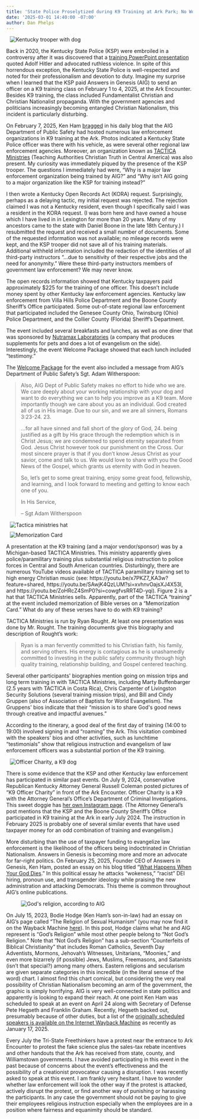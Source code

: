 ```yaml
---
title: 'State Police Proselytized during K9 Training at Ark Park; No Word on How Dogs Reacted'
date: '2025-03-01 14:40:00 -07:00'
author: Dan Phelps
---
```


<figure class="on-the-left-side" style="margin-top: 10px; margin-right: 40px; margin-bottom: 10px; margin-left: 10px;">
<img src="/uploads/2025/Phelps_KSP_Ark_Fig_1.jpg" alt="Kentucky trooper with dog"/>
<figcaption><a href=""></a>
</figcaption>
</figure> 

<p>Back in 2020, the Kentucky State Police (KSP) were embroiled in a controversy after it was discovered that a <a href="https://manualredeye.com/90096/news/local/police-training-hitler-presentation/">training PowerPoint presentation</a> quoted Adolf Hitler and advocated ruthless violence.  In spite of this horrendous exception, the Kentucky State Police is well-respected and noted for their professionalism and devotion to duty. Imagine my surprise when I learned that the KSP paid Answers in Genesis (AIG) to send an officer on a K9 training class on February 1 to 4, 2025, at the Ark Encounter. Besides K9 training, the class included Fundamentalist Christian and Christian Nationalist propaganda. With the government agencies and politicians increasingly becoming entangled Christian Nationalism, this incident is particularly disturbing. </p>

<p>On February 7, 2025, Ken Ham <a href="https://answersingenesis.org/blogs/ken-ham/2025/02/07/aig-impacts-law-enforcement-k-9-conference/">bragged</a> in his daily blog that the AIG Department of Public Safety had hosted numerous law enforcement organizations in K9 training at the Ark. Photos indicated a Kentucky State Police officer was there with his vehicle, as were several other regional law enforcement agencies. Moreover, an organization known as <a href="https://tacticaministries.org/">TACTICA Ministries</a> (Teaching Authorities Christian Truth in Central America) was also present. My curiosity was immediately piqued by the presence of the KSP trooper. The questions I immediately had were, “Why is a major law enforcement organization being trained by AIG?” and “Why isn’t AIG going to a major organization like the KSP for training instead?” </p>

<!--more-->

<p>I then wrote a Kentucky Open Records Act (KORA) request. Surprisingly, perhaps as a delaying tactic, my initial request was rejected. The rejection claimed I was not a Kentucky resident, even though I specifically said I was a resident in the KORA request. (I was born here and have owned a house which I have lived in in Lexington for more than 20 years. Many of my ancestors came to the state with Daniel Boone in the late 18th Century.) I resubmitted the request and received a small number of documents. Some of the requested information was not available; no mileage records were kept, and the KSP trooper did not save all of his training materials. Additional withheld information included the redaction of the identities of all third-party instructors “…due to sensitivity of their respective jobs and the need for anonymity.” Were these third-party instructors members of government law enforcement? We may never know. </p>

<p>The open records information showed that Kentucky taxpayers paid approximately $225 for the training of one officer. This doesn’t include money spent by other Kentucky law enforcement agencies. Kentucky law enforcement from Villa Hills Police Department and the Boone County Sheriff’s Office participated. Some out-of-state regional law enforcement that participated included the Genesee County Ohio, Twinsburg (Ohio) Police Department, and the Collier County (Florida) Sheriff’s Department. </p>

<p>The event included several breakfasts and lunches, as well as one diner that was sponsored by <a href="https://www.nutramaxlabs.com/our-passion"> Nutramax Laboratories</a> (a company that produces supplements for pets and does a lot of evangelism on the side). Interestingly, the event Welcome Package showed that each lunch included “testimony.” </p>

<p>The <a href="/uploads/2025/Phelps_KSP_Ark_Attachment.pdf">Welcome Package</a> for the event also included a message from AIG’s Department of Public Safety’s Sgt. Adam Witherspoon: </p>

<blockquote><p>Also, AIG Dept of Public Safety makes no effort to hide who we are. We care deeply about your working relationship with your dog and want to do everything we can to help you improve as a K9 team. More importantly though we care about you as an individual. God created all of us in His image. Due to our sin, and we are all sinners, Romans 3:23-24. 23. </p>

<p>...for all have sinned and fall short of the glory of God, 24. being justified as a gift by His grace through the redemption which is in Christ Jesus; we are condemned to spend eternity
separated from God. Jesus Christ however took our punishment on the Cross. Our most sincere prayer is that if you don’t know Jesus Christ as your savior, come and talk to us. We
would love to share with you the Good News of the Gospel, which grants us eternity with God in heaven. </p>

<p>So, let’s get to some great training, enjoy some great food, fellowship, and learning, and I look forward to meeting and getting to know each one of you. </p>

<p>In His Service,</p>

<p>&ndash; Sgt Adam Witherspoon </p> </blockquote>

<figure class="on-the-left-side" style="margin-top: 10px; margin-right: 40px; margin-bottom: 10px; margin-left: 10px;">
<img src="/uploads/2025/Phelps_KSP_Ark_Fig_2.jpg" alt="Tactica ministries hat"/>
<figcaption><a href=""></a>
</figcaption>
</figure>

<figure class="on-the-left-side" style="margin-top: 10px; margin-right: 40px; margin-bottom: 10px; margin-left: 10px;">
<img src="/uploads/2025/Phelps_KSP_Ark_Fig_3.jpg" alt="Memorization Card"/>
<figcaption><a href=""></a>
</figcaption>
</figure>
<p> A presentation at the K9 training (and a major vendor/sponsor) was by a Michigan-based TACTICA Ministries. This ministry apparently gives police/paramilitary training plus substantial religious instruction to police forces in Central and South American countries. Disturbingly, there are numerous YouTube videos available of TACTICA paramilitary training set to high energy Christian music (see: https://youtu.be/x7PKZ7_KA3w?feature=shared, https://youtu.be/SAwjK4QzLUM?si=xvhnvOajsXJ4X53I, and https://youtu.be/ZoHRcZ4SmP0?si=cowgfvsRRT4D-yqi). Figure 2 is a hat that TACTICA Ministries sells. Apparently, part of the TACTICA “training” at the event included memorization of Bible verses on a “Memorization Card.” What do any of these verses have to do with K9 training? </p>

<p>TACTICA Ministries is run by Ryan Rought. At least one presentation was done by Mr. Rought. The training documents give this biography and description of Rought’s work: </p>

<blockquote><p>Ryan is a man fervently committed to his Christian faith, his family, and serving others. His energy is contagious as he is unashamedly committed to investing in the public safety community through high quality training, relationship building, and Gospel centered teaching. </p> </blockquote> 

<p>Several other participants' biographies mention going on mission trips and long term training in with TACTICA Ministries, including Marty Buffenbarger (2.5 years with TACTICA in Costa Rica), Chris Carpenter of Livingston Security Solutions (several training mission trips), and Bill and Cindy Gruppen (also of Association of Baptists for World Evangelism). The Gruppens' bios indicate that their “mission is to share God's good news through creative and impactful avenues.” </p>

<p>According to the itinerary, a good deal of the first day of training (14:00 to 19:00) involved signing in and “roaming” the Ark. This visitation combined with the speakers' bios and other activities, such as lunchtime “testimonials” show that religious instruction and evangelism of law enforcement officers was a substantial portion of the K9 training. </p>

<figure class="on-the-left-side" style="margin-top: 10px; margin-right: 40px; margin-bottom: 10px; margin-left: 10px;">
<img src="/uploads/2025/Phelps_KSP_Ark_Fig_4.jpg" alt=" Officer Charity, a K9 dog"/>
<figcaption><a href=""></a>
</figcaption>
</figure>
<p>There is some evidence that the KSP and other Kentucky law enforcement has participated in similar past events. On July 9, 2024, conservative Republican Kentucky Attorney General Russell Coleman posted pictures of “K9 Officer Charity” in front of the Ark Encounter. Officer Charity is a K9 with the Attorney General’s Office’s Department of Criminal Investigations. This sweet doggie has <a href="https://www.instagram.com/officercharity_k9/"> her own Instagram page</a>. (The Attorney General’s post mentions that the KSP and the Boone County Sheriff’s Office participated in K9 training at the Ark in early July 2024. The instruction in February 2025 is probably one of several similar events that have used taxpayer money for an odd combination of training and evangelism.) </p>

<p>More disturbing than the use of taxpayer funding to evangelize law enforcement is the likelihood of the officers being indoctrinated in Christian Nationalism. Answers in Genesis is becoming more and more an advocate for far-right politics. On February 25, 2025, Founder CEO of Answers in Genesis, Ken Ham, posted an essay on his blog titled “<a href="https://answersingenesis.org/blogs/ken-ham/2025/02/25/what-happens-when-your-god-dies/">What Happens When Your God Dies</a>.” In this political essay he attacks “wokeness,” “racist” DEI hiring, pronoun use, and transgender ideology while praising the new administration and attacking Democrats. This theme is common throughout AIG’s online publications. </p>

<figure>
<img src="/uploads/2025/Phelps_KSP_Ark_Fig_5.jpg" alt="God's religion, according to AIG"/>
<figcaption><a href=""></a>
</figcaption>
</figure>
<p>On July 15, 2023, Bodie Hodge (Ken Ham’s son-in-law) had an essay on AIG’s page called “The Religion of Sexual Humanism” (you may now find it on the Wayback Machine <a href="https://web.archive.org/web/20250114135356/https://answersingenesis.org/culture/religion-sexual-humanism/">here</a>). In this post, Hodge claims what he and AIG represent is “God’s Religion” while most other people belong to “Not God’s Religion.” Note that “Not God’s Religion” has a sub-section “Counterfeits of Biblical Christianity” that includes Roman Catholics, Seventh Day Adventists, Mormons, Jehovah’s Witnesses, Unitarians, “Moonies,” and even more bizarrely (if possible) Jews, Muslims, Freemasons, and Satanists (isn’t that special?) among many others. Eastern religions and secularism are given separate categories in this incredible (in the literal sense of the word) chart. I almost find this chart comical, but considering the very real possibility of Christian Nationalism becoming an arm of the government, the graphic is simply horrifying. AIG is very well-connected in state politics and apparently is looking to expand their reach. At one point Ken Ham was scheduled to speak at an event on April 24 along with Secretary of Defense Pete Hegseth and Franklin Graham. Recently, Hegseth backed out, presumably because of other duties, but a list of the <a href="https://web.archive.org/web/20250117152827/https://www.dayspringchristian.com/remember-america/speaker-series/">originally scheduled speakers is available on the Internet Wayback Machine</a> as recently as January 17, 2025. </p>

<p>Every July the Tri-State Freethinkers have a protest near the entrance to Ark Encounter to protest the fake science plus the sales-tax rebate incentives and other handouts that the Ark has received from state, county, and Williamstown governments. I have avoided participating in this event in the past because of concerns about the event’s effectiveness and the possibility of a creationist provocateur causing a disruption. I was recently asked to speak at this event. I am frankly very hesitant. I have to wonder whether law enforcement will look the other way if the protest is attacked, actively disrupt the protest, or find another way of punishing or harassing the participants. In any case the government should not be paying to give their employees religious instruction especially when the employees are in a position where fairness and equanimity should be standard. </p>
